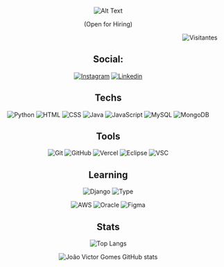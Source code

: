 <div align="center">

![Alt Text](https://i.giphy.com/media/v1.Y2lkPTc5MGI3NjExOXNwZnVrdzJkOG42M3N2MDA1NGQ2c2RzNGhqMWd4N213aHVrMWZjdyZlcD12MV9pbnRlcm5hbF9naWZfYnlfaWQmY3Q9Zw/SvaUowiXCZWyMKltKc/giphy.gif)

<p align="center"> (Open for Hiring)</p>

<div align='right'>

![Visitantes](https://komarev.com/ghpvc/?username=joaovictorgg&color=1d634a)
</div>

## Social:
[![Instagram](https://img.shields.io/badge/Instagram-E4405F?style=for-the-badge&logo=instagram&logoColor=white)](https://www.instagram.com/joaovictorgg._/)
[![Linkedin](https://img.shields.io/badge/LinkedIn-0077B5?style=for-the-badge&logo=linkedin&logoColor=white)](https://www.linkedin.com/in/joão-victor-0b40821ba/)

## Techs 
![Python](https://img.shields.io/badge/Python-14354C?style=for-the-badge&logo=python&logoColor=white
)
![HTML](https://img.shields.io/badge/HTML5-E34F26?style=for-the-badge&logo=html5&logoColor=white
)
![CSS](https://img.shields.io/badge/CSS3-1572B6?style=for-the-badge&logo=css3&logoColor=white
)
![Java](https://img.shields.io/badge/Java-ED8B00?style=for-the-badge&logo=openjdk&logoColor=white
)
![JavaScript](https://img.shields.io/badge/JavaScript-323330?style=for-the-badge&logo=javascript&logoColor=F7DF1E
)
![MySQL](https://img.shields.io/badge/MySQL-005C84?style=for-the-badge&logo=mysql&logoColor=white)
![MongoDB](https://img.shields.io/badge/MongoDB-4EA94B?style=for-the-badge&logo=mongodb&logoColor=white)

## Tools

![Git](https://img.shields.io/badge/GIT-E44C30?style=for-the-badge&logo=git&logoColor=white)
![GitHub](https://img.shields.io/badge/GitHub-100000?style=for-the-badge&logo=github&logoColor=white)
![Vercel](https://img.shields.io/badge/Vercel-000000?style=for-the-badge&logo=vercel&logoColor=white
)
![Eclipse](https://img.shields.io/badge/Eclipse-2C2255?style=for-the-badge&logo=eclipse&logoColor=white)
![VSC](https://img.shields.io/badge/Visual_Studio_Code-0078D4?style=for-the-badge&logo=visual%20studio%20code&logoColor=white)

##  Learning 
![Django](https://img.shields.io/badge/Django-092E20?style=for-the-badge&logo=django&logoColor=white
)
![Type](https://img.shields.io/badge/TypeScript-007ACC?style=for-the-badge&logo=typescript&logoColor=white)

![AWS](https://img.shields.io/badge/Amazon_AWS-FF9900?style=for-the-badge&logo=amazonaws&logoColor=white)
![Oracle](https://img.shields.io/badge/Oracle-F80000?style=for-the-badge&logo=Oracle&logoColor=white)
![Figma](https://img.shields.io/badge/Figma-F24E1E?style=for-the-badge&logo=figma&logoColor=white)
##  Stats 
![Top Langs](https://github-readme-stats.vercel.app/api/top-langs/?username=joaovictorgg&layout=compact&theme=gotham)

![João Victor Gomes GitHub stats](https://github-readme-stats.vercel.app/api?username=joaovictorgg&show_icons=true&hide=contribs,prs&cache_seconds=86400&theme=gotham)

